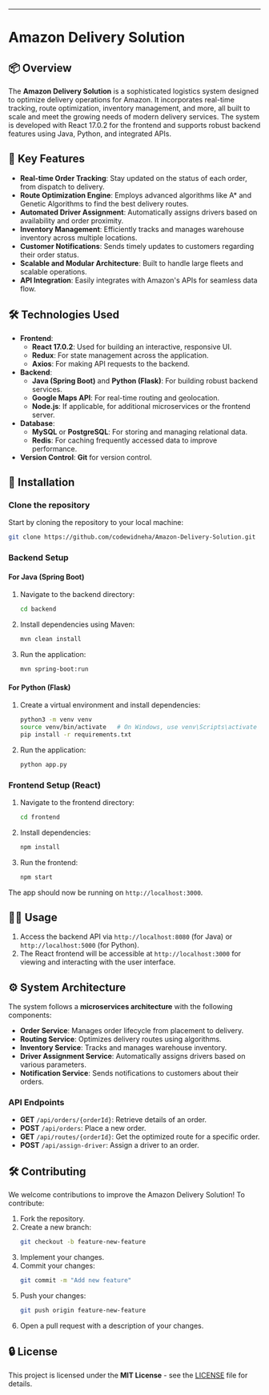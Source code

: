 
---

# Amazon Delivery Solution

## 📦 Overview

The **Amazon Delivery Solution** is a sophisticated logistics system designed to optimize delivery operations for Amazon. It incorporates real-time tracking, route optimization, inventory management, and more, all built to scale and meet the growing needs of modern delivery services. The system is developed with React 17.0.2 for the frontend and supports robust backend features using Java, Python, and integrated APIs.

## 🚀 Key Features

- **Real-time Order Tracking**: Stay updated on the status of each order, from dispatch to delivery.
- **Route Optimization Engine**: Employs advanced algorithms like A* and Genetic Algorithms to find the best delivery routes.
- **Automated Driver Assignment**: Automatically assigns drivers based on availability and order proximity.
- **Inventory Management**: Efficiently tracks and manages warehouse inventory across multiple locations.
- **Customer Notifications**: Sends timely updates to customers regarding their order status.
- **Scalable and Modular Architecture**: Built to handle large fleets and scalable operations.
- **API Integration**: Easily integrates with Amazon's APIs for seamless data flow.

## 🛠️ Technologies Used

- **Frontend**: 
  - **React 17.0.2**: Used for building an interactive, responsive UI.
  - **Redux**: For state management across the application.
  - **Axios**: For making API requests to the backend.
- **Backend**:
  - **Java (Spring Boot)** and **Python (Flask)**: For building robust backend services.
  - **Google Maps API**: For real-time routing and geolocation.
  - **Node.js**: If applicable, for additional microservices or the frontend server.
- **Database**:
  - **MySQL** or **PostgreSQL**: For storing and managing relational data.
  - **Redis**: For caching frequently accessed data to improve performance.
- **Version Control**: **Git** for version control.

## 🔧 Installation

### Clone the repository

Start by cloning the repository to your local machine:

```bash
git clone https://github.com/codewidneha/Amazon-Delivery-Solution.git
```

### Backend Setup

#### For Java (Spring Boot)

1. Navigate to the backend directory:
   ```bash
   cd backend
   ```

2. Install dependencies using Maven:
   ```bash
   mvn clean install
   ```

3. Run the application:
   ```bash
   mvn spring-boot:run
   ```

#### For Python (Flask)

1. Create a virtual environment and install dependencies:
   ```bash
   python3 -m venv venv
   source venv/bin/activate   # On Windows, use venv\Scripts\activate
   pip install -r requirements.txt
   ```

2. Run the application:
   ```bash
   python app.py
   ```

### Frontend Setup (React)

1. Navigate to the frontend directory:
   ```bash
   cd frontend
   ```

2. Install dependencies:
   ```bash
   npm install
   ```

3. Run the frontend:
   ```bash
   npm start
   ```

The app should now be running on `http://localhost:3000`.

## 🧑‍💻 Usage

1. Access the backend API via `http://localhost:8080` (for Java) or `http://localhost:5000` (for Python).
2. The React frontend will be accessible at `http://localhost:3000` for viewing and interacting with the user interface.

## ⚙️ System Architecture

The system follows a **microservices architecture** with the following components:

- **Order Service**: Manages order lifecycle from placement to delivery.
- **Routing Service**: Optimizes delivery routes using algorithms.
- **Inventory Service**: Tracks and manages warehouse inventory.
- **Driver Assignment Service**: Automatically assigns drivers based on various parameters.
- **Notification Service**: Sends notifications to customers about their orders.

### API Endpoints

- **GET** `/api/orders/{orderId}`: Retrieve details of an order.
- **POST** `/api/orders`: Place a new order.
- **GET** `/api/routes/{orderId}`: Get the optimized route for a specific order.
- **POST** `/api/assign-driver`: Assign a driver to an order.

## 🛠️ Contributing

We welcome contributions to improve the Amazon Delivery Solution! To contribute:

1. Fork the repository.
2. Create a new branch:
   ```bash
   git checkout -b feature-new-feature
   ```
3. Implement your changes.
4. Commit your changes:
   ```bash
   git commit -m "Add new feature"
   ```
5. Push your changes:
   ```bash
   git push origin feature-new-feature
   ```
6. Open a pull request with a description of your changes.

## 🔒 License

This project is licensed under the **MIT License** - see the [LICENSE](LICENSE) file for details.


